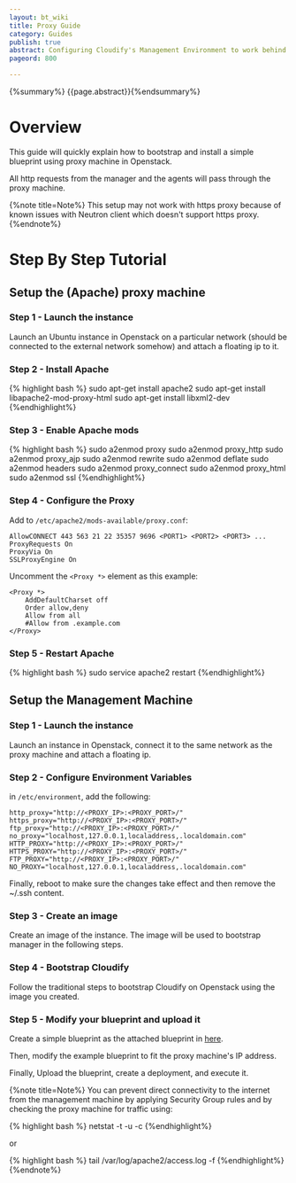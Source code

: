 ```yaml
---
layout: bt_wiki
title: Proxy Guide
category: Guides
publish: true
abstract: Configuring Cloudify's Management Environment to work behind a proxy
pageord: 800

---
```

{%summary%} {{page.abstract}}{%endsummary%}

# Overview

This guide will quickly explain how to bootstrap and install a simple blueprint using proxy machine in Openstack.

All http requests from the manager and the agents will pass through the proxy machine.

{%note title=Note%}
This setup may not work with https proxy because of known issues with Neutron client which doesn't support https proxy.
{%endnote%}

# Step By Step Tutorial

## Setup the (Apache) proxy machine

### Step 1 - Launch the instance

Launch an Ubuntu instance in Openstack on a particular network (should be connected to the external network somehow) and attach a floating ip to it.

### Step 2 - Install Apache

{% highlight bash %}
sudo apt-get install apache2
sudo apt-get install libapache2-mod-proxy-html
sudo apt-get install libxml2-dev
{%endhighlight%}

### Step 3 - Enable Apache mods

{% highlight bash %}
sudo a2enmod proxy
sudo a2enmod proxy_http
sudo a2enmod proxy_ajp
sudo a2enmod rewrite
sudo a2enmod deflate
sudo a2enmod headers
sudo a2enmod proxy_connect
sudo a2enmod proxy_html
sudo a2enmod ssl
{%endhighlight%}


### Step 4 - Configure the Proxy

Add to `/etc/apache2/mods-available/proxy.conf`:

    AllowCONNECT 443 563 21 22 35357 9696 <PORT1> <PORT2> <PORT3> ...
    ProxyRequests On
    ProxyVia On
    SSLProxyEngine On

Uncomment the `<Proxy *>` element as this example:

    <Proxy *>
        AddDefaultCharset off
        Order allow,deny
        Allow from all
        #Allow from .example.com
    </Proxy>

### Step 5 - Restart Apache

{% highlight bash %}
sudo service apache2 restart
{%endhighlight%}

## Setup the Management Machine

### Step 1 - Launch the instance

Launch an instance in Openstack, connect it to the same network as the proxy machine and attach a floating ip.

### Step 2 - Configure Environment Variables

in `/etc/environment`, add the following:

    http_proxy="http://<PROXY_IP>:<PROXY_PORT>/"
    https_proxy="http://<PROXY_IP>:<PROXY_PORT>/"
    ftp_proxy="http://<PROXY_IP>:<PROXY_PORT>/"
    no_proxy="localhost,127.0.0.1,localaddress,.localdomain.com"
    HTTP_PROXY="http://<PROXY_IP>:<PROXY_PORT>/"
    HTTPS_PROXY="http://<PROXY_IP>:<PROXY_PORT>/"
    FTP_PROXY="http://<PROXY_IP>:<PROXY_PORT>/"
    NO_PROXY="localhost,127.0.0.1,localaddress,.localdomain.com"

Finally, reboot to make sure the changes take effect and then remove the ~/.ssh content.

### Step 3 - Create an image

Create an image of the instance. The image will be used to bootstrap manager in the following steps.

### Step 4 - Bootstrap Cloudify

Follow the traditional steps to bootstrap Cloudify on Openstack using the image you created.

### Step 5 - Modify your blueprint and upload it

Create a simple blueprint as the attached blueprint in [here](https://cloudifysource.atlassian.net/browse/CFY-1220).

Then, modify the example blueprint to fit the proxy machine's IP address.

Finally, Upload the blueprint, create a deployment, and execute it.

{%note title=Note%}
You can prevent direct connectivity to the internet from the management machine by applying Security Group rules and by checking the proxy machine for traffic using:

{% highlight bash %}
netstat -t -u -c
{%endhighlight%}

or

{% highlight bash %}
tail /var/log/apache2/access.log -f
{%endhighlight%}
{%endnote%}